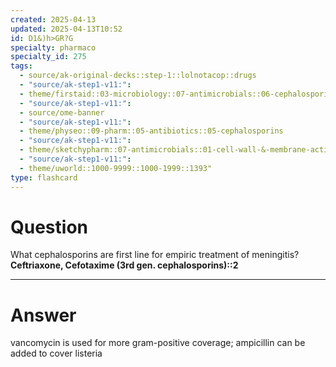 ```yaml
---
created: 2025-04-13
updated: 2025-04-13T10:52
id: D1&)h>GR?G
specialty: pharmaco
specialty_id: 275
tags:
  - source/ak-original-decks::step-1::lolnotacop::drugs
  - "source/ak-step1-v11:": 
  - theme/firstaid::03-microbiology::07-antimicrobials::06-cephalosporins
  - "source/ak-step1-v11:": 
  - source/ome-banner
  - "source/ak-step1-v11:": 
  - theme/physeo::09-pharm::05-antibiotics::05-cephalosporins
  - "source/ak-step1-v11:": 
  - theme/sketchypharm::07-antimicrobials::01-cell-wall-&-membrane-active-antibiotics::04-cephalosporins
  - "source/ak-step1-v11:": 
  - theme/uworld::1000-9999::1000-1999::1393"
type: flashcard
---
```


# Question
What cephalosporins are first line for empiric treatment of meningitis?   **Ceftriaxone, Cefotaxime (3rd gen. cephalosporins)::2**

---

# Answer
vancomycin is used for more gram-positive coverage; ampicillin can be added to cover listeria